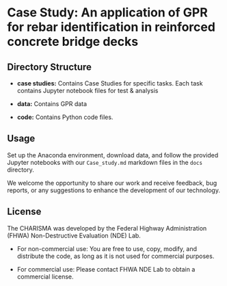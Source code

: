 # Case Study: An application of GPR for rebar identification in reinforced concrete bridge decks


## Directory Structure

- **case studies:** Contains Case Studies for specific tasks. Each task contains Jupyter notebook files for test & analysis

- **data:** Contains GPR data
  
- **code:** Contains Python code files.


## Usage

Set up the Anaconda environment, download data, and follow the provided Jupyter notebooks with our `Case_study.md` markdown files in the `docs` directory.

We welcome the opportunity to share our work and receive feedback, bug reports, or any suggestions to enhance the development of our technology.


## License

The CHARISMA was developed by the Federal Highway Administration (FHWA) Non-Destructive Evaluation (NDE) Lab.

- For non-commercial use: You are free to use, copy, modify, and distribute the code, as long as it is not used for commercial purposes.

- For commercial use: Please contact FHWA NDE Lab to obtain a commercial license.

